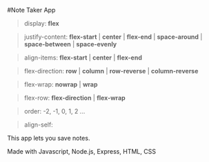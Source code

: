 #Note Taker App

> display: **flex**

> justify-content: **flex-start** | **center** | **flex-end** | **space-around** | **space-between** | **space-evenly**

>align-items: **flex-start** | **center** | **flex-end**

>flex-direction: **row** | **column** | **row-reverse** | **column-reverse**

>flex-wrap: **nowrap**  | **wrap**

>flex-row: **flex-direction** | **flex-wrap**

>order: -2, -1, 0, 1, 2 ...

>align-self:



This app lets you save notes.

Made with Javascript, Node.js, Express, HTML, CSS


